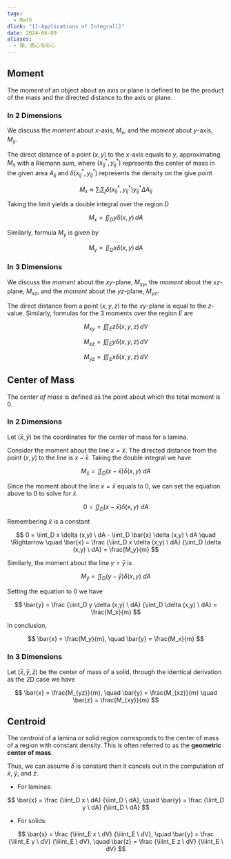 ```yaml
---
tags:
  - Math
dlink: "[[-Applications of Integral]]"
date: 2024-06-09
aliases:
  - 矩，质心与形心
---
```


## Moment

The $moment$ of an object about an axis or plane is defined to be the product of the mass and the directed distance to the axis or plane.

### In 2 Dimensions

We discuss the $moment$ about $x$-axis, $M_x$, and the $moment$ about $y$-axis, $M_y$.

The direct distance of a point $(x,y)$ to the $x$-axis equals to $y$, approximating $M_x$ with a Riemann sum, where $(x^*_{ij}, y^*_{ij})$ represents the center of mass in the given area $A_{ij}$ and $\delta (x^*_{ij}, y^*_{ij})$ represents the density on the give point

$$
M_x \approx \sum_{i} \sum_{j} \delta (x^*_{ij}, y^*_{ij}) y^*_{ij} \Delta A_{ij}
$$

Taking the limit yields a double integral over the region $D$

$$
M_x = \iint_{D} y \delta (x, y) \, dA
$$

Similarly, formula $M_y$ is given by

$$
M_y = \iint_{D} x \delta (x, y) \, dA
$$

### In 3 Dimensions

We discuss the $moment$ about the $xy$-plane, $M_{xy}$, the $moment$ about the $xz$-plane, $M_{xz}$, and the $moment$ about the $yz$-plane, $M_{yz}$.

The direct distance from a point $(x,y,z)$ to the $xy$-plane is equal to the $z$-value. Similarly, formulas for the 3 moments over the region $E$ are

$$ 
M_{xy} = \iiint_E z \delta (x, y, z) \, dV
$$

$$
M_{xz} = \iiint_E y \delta (x, y, z) \, dV
$$

$$
M_{yz} = \iiint_E x \delta (x, y, z) \, dV
$$

## Center of Mass

The $center \ of \ mass$ is defined as the point about which the total moment is 0.

### In 2 Dimensions

Let $(\bar{x}, \bar{y})$ be the coordinates for the center of mass for a lamina.

Consider the moment about the line $x = \bar{x}$. The directed distance from the point $(x,y)$ to the line is $x - \bar{x}$. Taking the double integral we have

$$
M_{\bar {x}} = \iint_D (x - \bar{x}) \delta (x,y) \ dA
$$

Since the moment about the line $x = \bar{x}$ equals to 0, we can set the equation above to 0 to solve for $\bar{x}$.

$$
0 = \iint_D (x - \bar{x}) \delta (x,y) \ dA
$$

Remembering $\bar{x}$ is a constant

$$
0 = \iint_D x \delta (x,y) \ dA - \iint_D \bar{x} \delta (x,y) \ dA
\quad \Rightarrow \quad
\bar{x} = \frac {\iint_D x \delta (x,y) \ dA} {\iint_D \delta (x,y) \ dA}
= \frac{M_y}{m}
$$

Similarly, the moment about the line $y = \bar{y}$ is

$$
M_{\bar {y}} = \iint_D (y - \bar{y}) \delta (x,y) \ dA
$$

Setting the equation to 0 we have

$$
\bar{y} = \frac {\iint_D y \delta (x,y) \ dA} {\iint_D \delta (x,y) \ dA}
= \frac{M_x}{m}
$$

In conclusion,

$$
\bar{x} = \frac{M_y}{m},
\quad
\bar{y} = \frac{M_x}{m}
$$

### In 3 Dimensions

Let $(\bar{x}, \bar{y}, \bar{z})$ be the center of mass of a solid, through the identical derivation as the 2D case we have

$$
\bar{x} = \frac{M_{yz}}{m},
\quad
\bar{y} = \frac{M_{xz}}{m}
\quad
\bar{z} = \frac{M_{xy}}{m}
$$

## Centroid

The $centroid$ of a lamina or solid region corresponds to the center of mass of a region with constant density. This is often referred to as the **geometric center of mass**.

Thus, we can assume $\delta$ is constant then it cancels out in the computation of $\bar{x}$, $\bar{y}$, and $\bar{z}$. 

- For laminas:

$$
\bar{x} = \frac {\iint_D x \ dA} {\iint_D \ dA},
\quad
\bar{y} = \frac {\iint_D y \ dA} {\iint_D \ dA}
$$

- For solids:

$$
\bar{x} = \frac {\iiint_E x \ dV} {\iiint_E \ dV},
\quad
\bar{y} = \frac {\iiint_E y \ dV} {\iiint_E \ dV},
\quad
\bar{z} = \frac {\iiint_E z \ dV} {\iiint_E \ dV}
$$